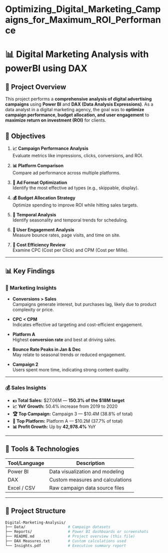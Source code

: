 # Optimizing_Digital_Marketing_Campaigns_for_Maximum_ROI_Performance

# 📊 Digital Marketing Analysis with powerBI using DAX


## 📌 Project Overview

This project performs a **comprehensive analysis of digital advertising campaigns** using **Power BI** and **DAX (Data Analysis Expressions)**. As a data analyst in a digital marketing agency, the goal was to **optimize campaign performance, budget allocation, and user engagement** to **maximize return on investment (ROI)** for clients.



## 🎯 Objectives

1. **📈 Campaign Performance Analysis**  
   Evaluate metrics like impressions, clicks, conversions, and ROI.

2. **📊 Platform Comparison**  
   Compare ad performance across multiple platforms.

3. **🎨 Ad Format Optimization**  
   Identify the most effective ad types (e.g., skippable, display).

4. **💰 Budget Allocation Strategy**  
   Optimize spending to improve ROI while hitting sales targets.

5. **📅 Temporal Analysis**  
   Identify seasonality and temporal trends for scheduling.

6. **👥 User Engagement Analysis**  
   Measure bounce rates, page visits, and time on site.

7. **💸 Cost Efficiency Review**  
   Examine CPC (Cost per Click) and CPM (Cost per Mille).

---

## 📊 Key Findings

### 🧠 Marketing Insights

- **Conversions > Sales**  
  Campaigns generate interest, but purchases lag, likely due to product complexity or price.

- **CPC < CPM**  
  Indicates effective ad targeting and cost-efficient engagement.

- **Platform A**  
  Highest **conversion rate** and best at driving sales.

- **Bounce Rate Peaks in Jan & Dec**  
  May relate to seasonal trends or reduced engagement.

- **Campaign 2**  
  Users spent more time, indicating strong content quality.

---

### 💰 Sales Insights

- **💵 Total Sales:** $27.06M — **150.3% of the $18M target**
- **📈 YoY Growth:** 50.4% increase from 2019 to 2020
- **🏆 Top Campaign:** Campaign 3 — $10.4M (38.8% of total)
- **🥇 Top Platform:** Platform A — $10.2M (37.7% of total)
- **📊 Profit Growth:** Up by **42,978.4%** YoY

---

## 🧱 Tools & Technologies

| Tool/Language | Description                     |
|---------------|---------------------------------|
| Power BI      | Data visualization and modeling |
| DAX           | Custom measures and calculations |
| Excel / CSV   | Raw campaign data source files  |

---

## 📌 Project Structure

```bash
Digital-Marketing-Analysis/
├── Data/                   # Campaign datasets
├── Reports/                # Power BI dashboards or screenshots
├── README.md               # Project overview (this file)
├── DAX Measures.txt        # Custom calculations used
└── Insights.pdf            # Executive summary report

